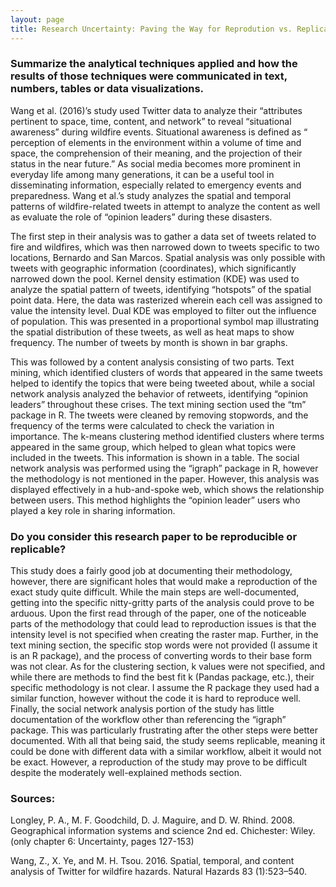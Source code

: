```yaml
---
layout: page
title: Research Uncertainty: Paving the Way for Reprodution vs. Replication
---
```


### Summarize the analytical techniques applied and how the results of those techniques were communicated in text, numbers, tables or data visualizations.

Wang et al. (2016)’s study used Twitter data to analyze their “attributes pertinent to space, time, content, and network” to reveal “situational awareness” during wildfire events. Situational awareness is defined as “ perception of elements in the environment within a volume of time and space, the comprehension of their meaning, and the projection of their status in the near future.” As social media becomes more prominent in everyday life among many generations, it can be a useful tool in disseminating information, especially related to emergency events and preparedness. Wang et al.’s study analyzes the spatial and temporal patterns of wildfire-related tweets in attempt to analyze the content as well as evaluate the role of “opinion leaders” during these disasters.

The first step in their analysis was to gather a data set of tweets related to fire and wildfires, which was then narrowed down to tweets specific to two locations, Bernardo and San Marcos. Spatial analysis was only possible with tweets with geographic information (coordinates), which significantly narrowed down the pool. Kernel density estimation (KDE) was used to analyze the spatial pattern of tweets, identifying “hotspots” of the spatial point data. Here, the data was rasterized wherein each cell was assigned to value the intensity level. Dual KDE was employed to filter out the influence of population. This was presented in a proportional symbol map illustrating the spatial distribution of these tweets, as well as heat maps to show frequency. The number of tweets by month is shown in bar graphs.

This was followed by a content analysis consisting of two parts. Text mining, which identified clusters of words that appeared in the same tweets helped to identify the topics that were being tweeted about, while a social network analysis analyzed the behavior of retweets, identifying “opinion leaders” throughout these crises. The text mining section used the “tm” package in R. The tweets were cleaned by removing stopwords, and the frequency of the terms were calculated to check the variation in importance. The k-means clustering method identified clusters where terms appeared in the same group, which helped to glean what topics were included in the tweets. This information is shown in a table. The social network analysis was performed using the “igraph” package in R, however the methodology is not mentioned in the paper. However, this analysis was displayed effectively in a hub-and-spoke web, which shows the relationship between users. This method highlights the “opinion leader” users who played a key role in sharing information.

### Do you consider this research paper to be reproducible or replicable?

This study does a fairly good job at documenting their methodology, however, there are significant holes that would make a reproduction of the exact study quite difficult. While the main steps are well-documented, getting into the specific nitty-gritty parts of the analysis could prove to be arduous. Upon the first read through of the paper, one of the noticeable parts of the methodology that could lead to reproduction issues is that the intensity level is not specified when creating the raster map. Further, in the text mining section, the specific stop words were not provided (I assume it is an R package), and the process of converting words to their base form was not clear. As for the clustering section, k values were not specified, and while there are methods to find the best fit k (Pandas package, etc.), their specific methodology is not clear. I assume the R package they used had a similar function, however without the code it is hard to reproduce well. Finally, the social network analysis portion of the study has little documentation of the workflow other than referencing the “igraph” package. This was particularly frustrating after the other steps were better documented. With all that being said, the study seems replicable, meaning it could be done with different data with a similar workflow, albeit it would not be exact. However, a reproduction of the study may prove to be difficult despite the moderately well-explained methods section.


### Sources:

Longley, P. A., M. F. Goodchild, D. J. Maguire, and D. W. Rhind. 2008. Geographical information systems and science 2nd ed. Chichester: Wiley. (only chapter 6: Uncertainty, pages 127-153)

Wang, Z., X. Ye, and M. H. Tsou. 2016. Spatial, temporal, and content analysis of Twitter for wildfire hazards. Natural Hazards 83 (1):523–540.
